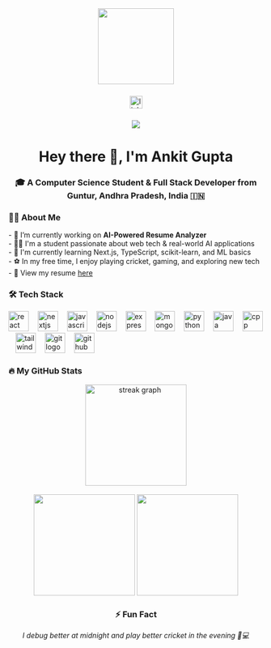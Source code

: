 <div align="center">
  <img height="150" src="https://media.giphy.com/media/M9gbBd9nbDrOTu1Mqx/giphy.gif" />
</div>

###

<div align="center">
  <a href="https://www.linkedin.com/in/ankit-gupta-507b242aa/" target="_blank">
    <img src="https://img.shields.io/static/v1?message=LinkedIn&logo=linkedin&label=&color=0077B5&logoColor=white&labelColor=&style=for-the-badge" height="25" alt="linkedin logo" />
  </a>
</div>

###

<div align="center">
  <img src="https://visitor-badge.laobi.icu/badge?page_id=Ankit1417.Ankit1417" />
</div>

###

<h1 align="center">Hey there 👋, I'm Ankit Gupta</h1>

###

<h3 align="center">🎓 A Computer Science Student & Full Stack Developer from Guntur, Andhra Pradesh, India 🇮🇳</h3>

###

<h3 align="left">👨‍💻 About Me</h3>

<p align="left">
- 🔭 I’m currently working on <strong>AI-Powered Resume Analyzer</strong><br>
- 👨‍🎓 I'm a student passionate about web tech & real-world AI applications<br>
- 🌱 I'm currently learning Next.js, TypeScript, scikit-learn, and ML basics<br>
- ⚽ In my free time, I enjoy playing cricket, gaming, and exploring new tech<br>
- 📄 View my resume <a href="https://drive.google.com/file/d/1IbrLEtZPymVVIN6p5P5g3gOoVJVIcmIt/view?usp=drive_link" target="_blank">here</a>
</p>

###

<h3 align="left">🛠 Tech Stack</h3>

<div align="left">
  <img src="https://cdn.jsdelivr.net/gh/devicons/devicon/icons/react/react-original.svg" height="40" alt="react logo" />
  <img width="10"/>
  <img src="https://cdn.jsdelivr.net/gh/devicons/devicon/icons/nextjs/nextjs-original.svg" height="40" alt="nextjs logo" />
  <img width="10"/>
  <img src="https://cdn.jsdelivr.net/gh/devicons/devicon/icons/javascript/javascript-original.svg" height="40" alt="javascript logo" />
  <img width="10"/>
  <img src="https://cdn.jsdelivr.net/gh/devicons/devicon/icons/nodejs/nodejs-original.svg" height="40" alt="nodejs logo" />
  <img width="10"/>
  <img src="https://cdn.jsdelivr.net/gh/devicons/devicon/icons/express/express-original.svg" height="40" alt="express logo" />
  <img width="10"/>
  <img src="https://cdn.jsdelivr.net/gh/devicons/devicon/icons/mongodb/mongodb-original.svg" height="40" alt="mongodb logo" />
  <img width="10"/>
  <img src="https://cdn.jsdelivr.net/gh/devicons/devicon/icons/python/python-original.svg" height="40" alt="python logo" />
  <img width="10"/>
  <img src="https://cdn.jsdelivr.net/gh/devicons/devicon/icons/java/java-original.svg" height="40" alt="java logo" />
  <img width="10"/>
  <img src="https://cdn.jsdelivr.net/gh/devicons/devicon/icons/cplusplus/cplusplus-original.svg" height="40" alt="cpp logo" />
  <img width="10"/>
  <img src="https://cdn.jsdelivr.net/gh/devicons/devicon/icons/tailwindcss/tailwindcss-plain.svg" height="40" alt="tailwind logo" />
  <img width="10"/>
  <img src="https://cdn.jsdelivr.net/gh/devicons/devicon/icons/git/git-original.svg" height="40" alt="git logo" />
  <img width="10"/>
  <img src="https://cdn.jsdelivr.net/gh/devicons/devicon/icons/github/github-original.svg" height="40" alt="github logo" />
</div>

###

<h3 align="left">🔥 My GitHub Stats</h3>

<div align="center">
  <img src="https://github-readme-streak-stats.herokuapp.com/?user=Ankit1417&theme=dark&hide_border=false" height="200" alt="streak graph" />
  <br><br>
  <img src="https://github-readme-stats.vercel.app/api?username=Ankit1417&show_icons=true&theme=tokyonight&hide_border=false" height="200" />
  <img src="https://github-readme-stats.vercel.app/api/top-langs/?username=Ankit1417&layout=compact&theme=tokyonight&hide_border=false" height="200" />
</div>

###

<h3 align="center">⚡ Fun Fact</h3>

<p align="center"><i>I debug better at midnight and play better cricket in the evening 🏏💻</i></p>
